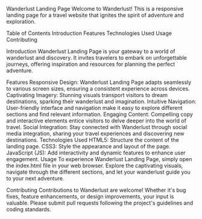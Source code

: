 Wanderlust Landing Page
Welcome to Wanderlust! This is a responsive landing page for a travel website that ignites the spirit of adventure and exploration.

Table of Contents
Introduction
Features
Technologies Used
Usage
Contributing

Introduction
Wanderlust Landing Page is your gateway to a world of wanderlust and discovery. It invites travelers to embark on unforgettable journeys, offering inspiration and resources for planning the perfect adventure.

Features
Responsive Design: Wanderlust Landing Page adapts seamlessly to various screen sizes, ensuring a consistent experience across devices.
Captivating Imagery: Stunning visuals transport visitors to dream destinations, sparking their wanderlust and imagination.
Intuitive Navigation: User-friendly interface and navigation make it easy to explore different sections and find relevant information.
Engaging Content: Compelling copy and interactive elements entice visitors to delve deeper into the world of travel.
Social Integration: Stay connected with Wanderlust through social media integration, sharing your travel experiences and discovering new destinations.
Technologies Used
HTML5: Structure the content of the landing page.
CSS3: Style the appearance and layout of the page.
JavaScript (JS): Add interactivity and dynamic features to enhance user engagement.
Usage
To experience Wanderlust Landing Page, simply open the index.html file in your web browser. Explore the captivating visuals, navigate through the different sections, and let your wanderlust guide you to your next adventure.

Contributing
Contributions to Wanderlust are welcome! Whether it's bug fixes, feature enhancements, or design improvements, your input is valuable. Please submit pull requests following the project's guidelines and coding standards.
